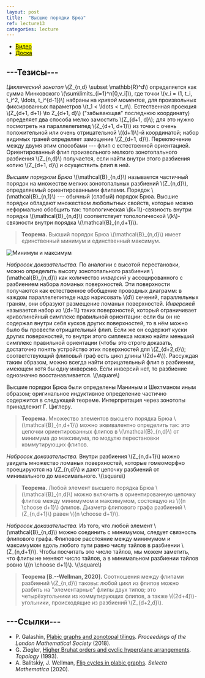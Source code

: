 ```yaml
---
layout: post
title:  "Высшие порядки Брюа"
ref: lecture13
categories: lecture
---
```


+ [<mark>Видео</mark>](https://drive.google.com/file/d/1J52GGNzkYvrcEPFZi0r3l2m5NNfkUN7q/view?usp=sharing)
+ [<mark>Доска</mark>]({{site.baseurl}}/whiteboard/lec13.pdf)


## ---Тезисы---

_Циклический зонотоп_ \\(Z_{n,d} \subset \mathbb{R}^d\\) определяется как сумма Минковского \\(\sum\limits_{i=1}^n[0,v_i]\\), где точки \\(v_i = (1, t_i, t_i^2, \ldots, t_i^{d-1})\\) набраны на _кривой моментов_, для произвольных фиксированных параметров \\(t_1 < \ldots < t_n\\). Естественная проекция \\(Z_{d+1, d+1} \to Z_{d+1, d}\\) ("забывающая" последнюю координату) определяет два способа мелко замостить \\(Z_{d+1, d}\\); для это нужно посмотреть на параллелепипед \\(Z_{d+1, d+1}\\) из точки с очень положительной или очень отрицательной \\((d+1)\\)-й координатой; набор видимых граней определяет замощение \\(Z_{d+1, d}\\). Переключение между двумя этим способами --- флип с естественной ориентацией. Ориентированный флип произвольного мелкого зонотопального разбиения \\(Z_{n,d}\\) получается, если найти внутри этого разбиения копию \\(Z_{d+1, d}\\) и осуществить флип в ней.

_Высшим порядком Брюа_ \\(\mathcal{B}\_{n,d}\\) называется частичный порядок на множестве мелких зонотопальных разбиений \\(Z_{n,d}\\), определяемый ориентированными флипами. Порядок \\(\mathcal{B}\_{n,1}\\) --- обычный (слабый) порядок Брюа. Высшие порядки обладают множеством любопытных свойств, которые можно неформально обобщить так: топологическая \\(k+1\\)-связность внутри порядка \\(\mathcal{B}\_{n,d}\\) соответствует топологической \\(k\\)-связности внутри порядка \\(\mathcal{B}\_{n,d+1}\\).

> **Теорема.** Высший порядок Брюа \\(\mathcal{B}_{n,d}\\) имеет единственный минимум и единственный максимум. 

![Минимум и максимум]({{site.baseurl}}/pics/bruhat.jpg "Рисунок: E. Bullock, K. Gravel")

_Набросок доказательства._
По аналогии с высотой перестановки, можно определить высоту зонотопального разбиения \\(\mathcal{B}\_{n,d}\\) как количество _инверсий_ у ассоцированного с разбиением набора ломаных поверхностей. Эти поверхности получаются как естественное обобщение проводных диаграмм: в каждом параллелепипеде надо нарисовать \\(d\\) сечений, параллельных граням, они образуют размещение ломаных поверхностей. _Инверсией_ называется набор из \\(d+1\\) таких поверхностей, который ограничивает криволинейный симплекс правильной ориентации: если бы он не содержал внутри себя кусков других поверхностей, то в нём можно было бы провести отрицательный флип. Если же он содержит куски других поверхностей, то внутри этого сиплекса можно найти меньший симплекс правильной ориентации (чтобы это строго доказать, достаточно понять устройство этих поверхностей для \\(Z_{d+2,d}\\); соответствующий флиповый граф есть цикл длины \\(2d+4\\)). Рассуждая таким образом, можно всегда найти отрицательный флип в разбиении, имеющем хотя бы одну инверсию. Если инверсий нет, то разбиение однозначно восстанавливается. 
\\(\square\\)

Высшие порядки Брюа были определены Маниным и Шехтманом иным образом; оригинальное индуктивное определение частично содержится в следующей теореме. Интерпретация через зонотопы принадлежит Г. Циглеру.

> **Теорема.** Множество элементов высшего порядка Брюа \\(\mathcal{B}\_{n,d+1}\\) можно эквивалентно определить так: это цепочки ориентированных флипов в \\(\mathcal{B}\_{n,d}\\) от минимума до максимума, по модулю перестановки коммутирующих флипов.

_Набросок доказательства._
Внутри разбиения \\(Z_{n,d+1}\\) можно увидеть множество ломаных поверхностей, которые гомеоморфно проецируются на \\(Z_{n,d}\\) и дают цепочку разбиений от минимального до максимального.
\\(\square\\)

> **Теорема.** Любой элемент высшего порядка Брюа \\(\mathcal{B}\_{n,d}\\) можно включить в ориентированную цепочку флипов между минимумом и максимумом, состоящую из \\({n \choose d+1}\\) флипов. Диаметр флипового графа разбиений \\(Z_{n,d+1}\\) равен \\({n \choose d+1}\\).

_Набросок доказательства._
Из того, что любой элемент \\(\mathcal{B}\_{n,d}\\) можно соединить с минимумом, следует связность флипового графа.
Флиповое расстояние между минимумом и максимумом вдоль любого пути равно числу тайлов в разбиении \\(Z_{n,d+1}\\). Чтобы посчитать это число тайлов, мы можем заметить, что флипы не меняют число тайлов, а в минимальном разбиении тайлов ровно \\({n \choose d+1}\\).
\\(\square\\)

> **Теорема [B.--Wellman, 2020].** Соотношения между флипами разбиений \\(Z_{n,d}\\) таковы: любой цикл из флипов можно разбить на "элементарные" флипы двух типов; это четырёхугольники из коммутирующих флипов, а также \\((2d+4)\\)-угольники, происходящие из разбиений \\(Z\_{d+2,d}\\).


## ---Cсылки---
+ P. Galashin, [Plabic graphs and zonotopal tilings](https://londmathsoc.onlinelibrary.wiley.com/doi/abs/10.1112/plms.12139). _Proceedings of the London Mathematical Society_ (2018).
+ G. Ziegler, [Higher Bruhat orders and cyclic hyperplane arrangements](https://opus4.kobv.de/opus4-zib/files/60/SC-91-10.pdf). _Topology_ (1993).
+ A. Balitskiy, J. Wellman, [Flip cycles in plabic graphs](https://link.springer.com/article/10.1007/s00029-020-0544-1). _Selecta Mathematica_ (2020).